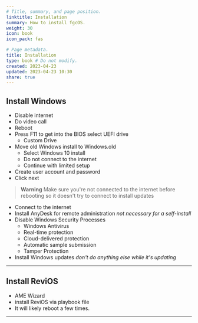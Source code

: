 ```yaml
---
# Title, summary, and page position.
linktitle: Installation
summary: How to install fgcOS.
weight: 30
icon: book
icon_pack: fas

# Page metadata.
title: Installation
type: book # Do not modify.
created: 2023-04-23
updated: 2023-04-23 10:30
share: true
---
```


## Install Windows  

- Disable internet 
- Do video call
- Reboot 
- Press F11 to get into the BIOS select UEFI drive 
	- Custom Drive 
- Move old Windows install to Windows.old
	- Select Windows 10 install 
	- Do not connect to the internet 
	- Continue with limited setup
- Create user account and password 
- Click next 

> **Warning**
> Make sure you're not connected to the internet before rebooting so it doesn't try to connect to install updates 

- Connect to the internet 
- Install AnyDesk for remote administration *not necessary for a self-install*
- Disable Windows Security Processes  
	- Windows Antivirus 
	- Real-time protection 
	- Cloud-delivered protection 
	- Automatic sample submission 
	- Tamper Protection 
- Install Windows updates *don't do anything else while it's updating*

---

## Install ReviOS
- AME Wizard 
- install ReviOS via playbook file
- It will likely reboot a few times. 
---